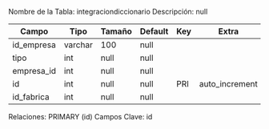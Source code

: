 
  Nombre de la Tabla: integraciondiccionario
  Descripción: null

| Campo          | Tipo | Tamaño    |  Default    | Key | Extra | Description | 
|----------------|------|-----------|-------------|-----|-------|-------------|
|id_empresa| varchar| 100 |null |  | | null |
|tipo| int| null |null |  | | null |
|empresa_id| int| null |null |  | | null |
|id| int| null |null | PRI | auto_increment| null |
|id_fabrica| int| null |null |  | | null |

Relaciones:  PRIMARY (id) 
Campos Clave: id
